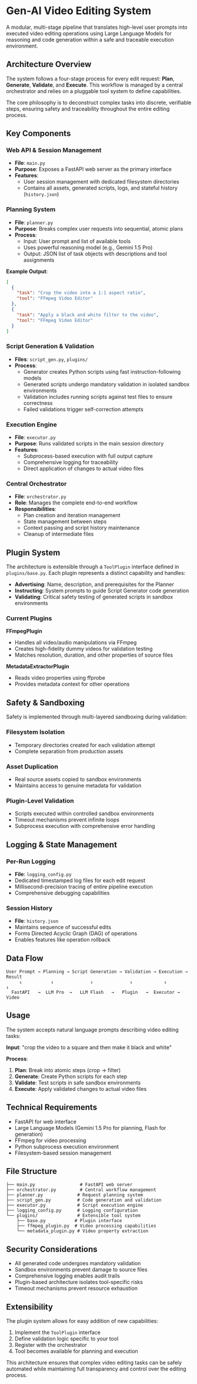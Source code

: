 # Gen-AI Video Editing System

A modular, multi-stage pipeline that translates high-level user prompts into executed video editing operations using Large Language Models for reasoning and code generation within a safe and traceable execution environment.

## Architecture Overview

The system follows a four-stage process for every edit request: **Plan**, **Generate**, **Validate**, and **Execute**. This workflow is managed by a central orchestrator and relies on a pluggable tool system to define capabilities.

The core philosophy is to deconstruct complex tasks into discrete, verifiable steps, ensuring safety and traceability throughout the entire editing process.

## Key Components

### Web API & Session Management
- **File**: `main.py`
- **Purpose**: Exposes a FastAPI web server as the primary interface
- **Features**: 
  - User session management with dedicated filesystem directories
  - Contains all assets, generated scripts, logs, and stateful history (`history.json`)

### Planning System
- **File**: `planner.py`
- **Purpose**: Breaks complex user requests into sequential, atomic plans
- **Process**:
  - Input: User prompt and list of available tools
  - Uses powerful reasoning model (e.g., Gemini 1.5 Pro)
  - Output: JSON list of task objects with descriptions and tool assignments

**Example Output**:
```json
[
  {
    "task": "Crop the video into a 1:1 aspect ratio",
    "tool": "FFmpeg Video Editor"
  },
  {
    "task": "Apply a black and white filter to the video",
    "tool": "FFmpeg Video Editor"
  }
]
```

### Script Generation & Validation
- **Files**: `script_gen.py`, `plugins/`
- **Process**:
  - Generator creates Python scripts using fast instruction-following models
  - Generated scripts undergo mandatory validation in isolated sandbox environments
  - Validation includes running scripts against test files to ensure correctness
  - Failed validations trigger self-correction attempts

### Execution Engine
- **File**: `executor.py`
- **Purpose**: Runs validated scripts in the main session directory
- **Features**:
  - Subprocess-based execution with full output capture
  - Comprehensive logging for traceability
  - Direct application of changes to actual video files

### Central Orchestrator
- **File**: `orchestrator.py`
- **Role**: Manages the complete end-to-end workflow
- **Responsibilities**:
  - Plan creation and iteration management
  - State management between steps
  - Context passing and script history maintenance
  - Cleanup of intermediate files

## Plugin System

The architecture is extensible through a `ToolPlugin` interface defined in `plugins/base.py`. Each plugin represents a distinct capability and handles:

- **Advertising**: Name, description, and prerequisites for the Planner
- **Instructing**: System prompts to guide Script Generator code generation
- **Validating**: Critical safety testing of generated scripts in sandbox environments

### Current Plugins

**FFmpegPlugin**
- Handles all video/audio manipulations via FFmpeg
- Creates high-fidelity dummy videos for validation testing
- Matches resolution, duration, and other properties of source files

**MetadataExtractorPlugin**
- Reads video properties using ffprobe
- Provides metadata context for other operations

## Safety & Sandboxing

Safety is implemented through multi-layered sandboxing during validation:

### Filesystem Isolation
- Temporary directories created for each validation attempt
- Complete separation from production assets

### Asset Duplication
- Real source assets copied to sandbox environments
- Maintains access to genuine metadata for validation

### Plugin-Level Validation
- Scripts executed within controlled sandbox environments
- Timeout mechanisms prevent infinite loops
- Subprocess execution with comprehensive error handling

## Logging & State Management

### Per-Run Logging
- **File**: `logging_config.py`
- Dedicated timestamped log files for each edit request
- Millisecond-precision tracing of entire pipeline execution
- Comprehensive debugging capabilities

### Session History
- **File**: `history.json`
- Maintains sequence of successful edits
- Forms Directed Acyclic Graph (DAG) of operations
- Enables features like operation rollback

## Data Flow

```
User Prompt → Planning → Script Generation → Validation → Execution → Result
     ↓           ↓              ↓              ↓            ↓         ↓
  FastAPI   →  LLM Pro  →   LLM Flash   →   Plugin   →  Executor → Video
```

## Usage

The system accepts natural language prompts describing video editing tasks:

**Input**: "crop the video to a square and then make it black and white"

**Process**:
1. **Plan**: Break into atomic steps (crop → filter)
2. **Generate**: Create Python scripts for each step
3. **Validate**: Test scripts in safe sandbox environments
4. **Execute**: Apply validated changes to actual video files

## Technical Requirements

- FastAPI for web interface
- Large Language Models (Gemini 1.5 Pro for planning, Flash for generation)
- FFmpeg for video processing
- Python subprocess execution environment
- Filesystem-based session management

## File Structure

```
├── main.py                 # FastAPI web server
├── orchestrator.py         # Central workflow management
├── planner.py             # Request planning system
├── script_gen.py          # Code generation and validation
├── executor.py            # Script execution engine
├── logging_config.py      # Logging configuration
└── plugins/               # Extensible tool system
    ├── base.py           # Plugin interface
    ├── ffmpeg_plugin.py  # Video processing capabilities
    └── metadata_plugin.py # Video property extraction
```

## Security Considerations

- All generated code undergoes mandatory validation
- Sandbox environments prevent damage to source files
- Comprehensive logging enables audit trails
- Plugin-based architecture isolates tool-specific risks
- Timeout mechanisms prevent resource exhaustion

## Extensibility

The plugin system allows for easy addition of new capabilities:

1. Implement the `ToolPlugin` interface
2. Define validation logic specific to your tool
3. Register with the orchestrator
4. Tool becomes available for planning and execution

This architecture ensures that complex video editing tasks can be safely automated while maintaining full transparency and control over the editing process.